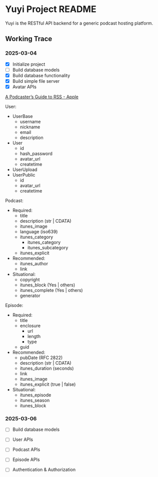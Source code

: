 # Yuyi Project README

Yuyi is the RESTful API backend for a generic podcast hosting platform.

## Working Trace

### 2025-03-04

- [x] Initialize project
- [ ] Build database models
- [x] Build database functionality
- [x] Build simple file server
- [x] Avatar APIs

[A Podcaster’s Guide to RSS - Apple](https://help.apple.com/itc/podcasts_connect/)

User:

- UserBase
    - username
    - nickname 
    - email
    - description
- User
    - id
    - hash_password
    - avatar_url
    - createtime
- UserUpload
- UserPublic
    - id
    - avatar_url
    - createtime

Podcast:

- Required:
    - title
    - description (str | CDATA)
    - itunes_image
    - language (iso639)
    - itunes_category
        - itunes_category
        - itunes_subcategory
    - itunes_explicit
- Recommended:
    - itunes_author
    - link
- Situational:
    - copyright
    - itunes_block (Yes | others)
    - itunes_complete (Yes | others)
    - generator

Episode:

- Required:
    - title
    - enclosure
        - url
        - length
        - type
    - guid
- Recommended:
    - pubDate (RFC 2822)
    - description (str | CDATA)
    - itunes_duration (seconds)
    - link
    - itunes_image
    - itunes_explicit (true | false)
- Situational:
    - itunes_episode
    - itunes_season
    - itunes_block

### 2025-03-06

- [ ] Build database models
- [ ] User APIs
- [ ] Podcast APIs
- [ ] Episode APIs
- [ ] Authentication & Authorization

